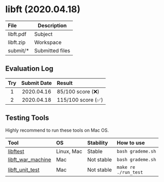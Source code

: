 # libft (2020.04.18)

| File      | Description     |
| :-------- | --------------- |
| libft.pdf | Subject         |
| libft.zip | Workspace       |
| submit/*  | Submitted files |

## Evaluation Log

|  Try  | Submit Date | Result            |
| :---: | :---------: | :---------------- |
|   1   | 2020.04.16  | 85/100 score (❌)  |
|   2   | 2020.04.18  | 115/100 score (✅) |

## Testing Tools

Highly recommend to run these tools on Mac OS.

| Tool                                                            | OS         | Stability  | How to use                |
| :-------------------------------------------------------------- | :--------- | :--------- | :------------------------ |
| [libftest](https://github.com/jtoty/Libftest)                   | Linux, Mac | Stable     | `bash grademe.sh`         |
| [libft_war_machine](https://github.com/ska42/libft-war-machine) | Mac        | Not stable | `bash grademe.sh`         |
| [libft_unit_test](https://github.com/alelievr/libft-unit-test)  | Mac        | Not stable | `make re`<br>`./run_test` |
